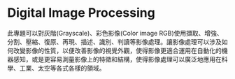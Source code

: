 # Digital Image Processing
此專題可以對灰階(Grayscale)、彩色影像(Color image RGB)使用擷取、增強、分割、壓縮、復原、再現、描述、識別、判讀等影像處理。讓影像處理可以涉及如何改變影像的性質，以便改善影像的視覺外觀，使得影像更適合運用在自動化的機器感知，或是更容易測量影像上的特徵和結構，使得影像處理可以廣泛地應用在科學、工業、太空等各式各樣的領域。

